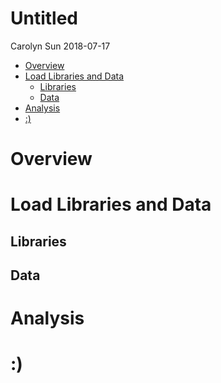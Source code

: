 Untitled
================
Carolyn Sun
2018-07-17

-   [Overview](#overview)
-   [Load Libraries and Data](#load-libraries-and-data)
    -   [Libraries](#libraries)
    -   [Data](#data)
-   [Analysis](#analysis)
-   [:)](#section)

Overview
========

Load Libraries and Data
=======================

Libraries
---------

Data
----

Analysis
========

:)
==
